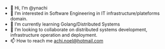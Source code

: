 - 👋 Hi, I’m @ynachi
- 👀 I’m interested in Software Engineering in IT infrastructure/plateforms domain.
- 🌱 I’m currently learning Golang/Distributed Systems
- 💞️ I’m looking to collaborate on distributed systems development, infrastructure operation and deployment.
- 📫 How to reach me achi.noel@hotmail.com

<!---
ynachi/ynachi is a ✨ special ✨ repository because its `README.md` (this file) appears on your GitHub profile.
You can click the Preview link to take a look at your changes.
--->
